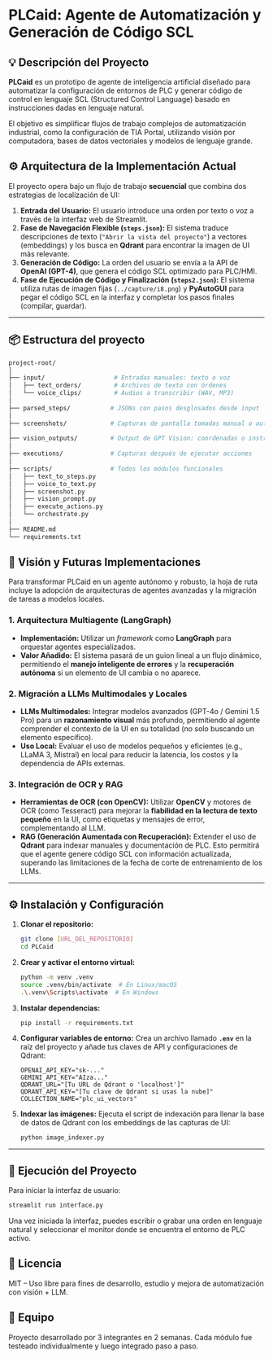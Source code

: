# PLCaid: Agente de Automatización y Generación de Código SCL

## 💡 Descripción del Proyecto

**PLCaid** es un prototipo de agente de inteligencia artificial diseñado para automatizar la configuración de entornos de PLC y generar código de control en lenguaje SCL (Structured Control Language) basado en instrucciones dadas en lenguaje natural.

El objetivo es simplificar flujos de trabajo complejos de automatización industrial, como la configuración de TIA Portal, utilizando visión por computadora, bases de datos vectoriales y modelos de lenguaje grande.

## ⚙️ Arquitectura de la Implementación Actual

El proyecto opera bajo un flujo de trabajo **secuencial** que combina dos estrategias de localización de UI:

1.  **Entrada del Usuario:** El usuario introduce una orden por texto o voz a través de la interfaz web de Streamlit.
2.  **Fase de Navegación Flexible (`steps.json`):** El sistema traduce descripciones de texto (`"Abrir la vista del proyecto"`) a vectores (embeddings) y los busca en **Qdrant** para encontrar la imagen de UI más relevante.
3.  **Generación de Código:** La orden del usuario se envía a la API de **OpenAI (GPT-4)**, que genera el código SCL optimizado para PLC/HMI.
4.  **Fase de Ejecución de Código y Finalización (`steps2.json`):** El sistema utiliza rutas de imagen fijas (`../capture/i8.png`) y **PyAutoGUI** para pegar el código SCL en la interfaz y completar los pasos finales (compilar, guardar).

---

## 📦 Estructura del proyecto

```bash
project-root/
│
├── input/                   # Entradas manuales: texto o voz
│   ├── text_orders/         # Archivos de texto con órdenes
│   └── voice_clips/         # Audios a transcribir (WAV, MP3)
│
├── parsed_steps/           # JSONs con pasos desglosados desde input
│
├── screenshots/            # Capturas de pantalla tomadas manual o automáticamente
│
├── vision_outputs/         # Output de GPT Vision: coordenadas o instrucciones por imagen
│
├── executions/             # Capturas después de ejecutar acciones
│
├── scripts/                # Todos los módulos funcionales
│   ├── text_to_steps.py
│   ├── voice_to_text.py
│   ├── screenshot.py
│   ├── vision_prompt.py
│   ├── execute_actions.py
│   └── orchestrate.py
│
├── README.md
└── requirements.txt
```

## 🚀 Visión y Futuras Implementaciones

Para transformar PLCaid en un agente autónomo y robusto, la hoja de ruta incluye la adopción de arquitecturas de agentes avanzadas y la migración de tareas a modelos locales.

### 1. Arquitectura Multiagente (LangGraph)

* **Implementación:** Utilizar un *framework* como **LangGraph** para orquestar agentes especializados.
* **Valor Añadido:** El sistema pasará de un guion lineal a un flujo dinámico, permitiendo el **manejo inteligente de errores** y la **recuperación autónoma** si un elemento de UI cambia o no aparece.

### 2. Migración a LLMs Multimodales y Locales

* **LLMs Multimodales:** Integrar modelos avanzados (GPT-4o / Gemini 1.5 Pro) para un **razonamiento visual** más profundo, permitiendo al agente comprender el contexto de la UI en su totalidad (no solo buscando un elemento específico).
* **Uso Local:** Evaluar el uso de modelos pequeños y eficientes (e.g., LLaMA 3, Mistral) en local para reducir la latencia, los costos y la dependencia de APIs externas.

### 3. Integración de OCR y RAG

* **Herramientas de OCR (con OpenCV):** Utilizar **OpenCV** y motores de OCR (como Tesseract) para mejorar la **fiabilidad en la lectura de texto pequeño** en la UI, como etiquetas y mensajes de error, complementando al LLM.
* **RAG (Generación Aumentada con Recuperación):** Extender el uso de **Qdrant** para indexar manuales y documentación de PLC. Esto permitirá que el agente genere código SCL con información actualizada, superando las limitaciones de la fecha de corte de entrenamiento de los LLMs.

---

## ⚙️ Instalación y Configuración

1.  **Clonar el repositorio:**
    ```bash
    git clone [URL_DEL_REPOSITORIO]
    cd PLCaid
    ```

2.  **Crear y activar el entorno virtual:**
    ```bash
    python -m venv .venv
    source .venv/bin/activate  # En Linux/macOS
    .\.venv\Scripts\activate  # En Windows
    ```

3.  **Instalar dependencias:**
    ```bash
    pip install -r requirements.txt
    ```

4.  **Configurar variables de entorno:**
    Crea un archivo llamado **`.env`** en la raíz del proyecto y añade tus claves de API y configuraciones de Qdrant:
    ```env
    OPENAI_API_KEY="sk-..."
    GEMINI_API_KEY="AIza..."
    QDRANT_URL="[Tu URL de Qdrant o 'localhost']"
    QDRANT_API_KEY="[Tu clave de Qdrant si usas la nube]"
    COLLECTION_NAME="plc_ui_vectors"
    ```

5.  **Indexar las imágenes:**
    Ejecuta el script de indexación para llenar la base de datos de Qdrant con los embeddings de las capturas de UI:
    ```bash
    python image_indexer.py
    ```

---

## 🚀 Ejecución del Proyecto

Para iniciar la interfaz de usuario:

```bash
streamlit run interface.py
```

Una vez iniciada la interfaz, puedes escribir o grabar una orden en lenguaje natural y seleccionar el monitor donde se encuentra el entorno de PLC activo.

## 📄 Licencia
MIT – Uso libre para fines de desarrollo, estudio y mejora de automatización con visión + LLM.

## 👥 Equipo
Proyecto desarrollado por 3 integrantes en 2 semanas. Cada módulo fue testeado individualmente y luego integrado paso a paso.

